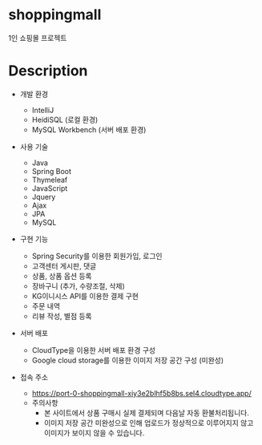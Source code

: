 # shoppingmall
1인 쇼핑몰 프로젝트
# Description
* 개발 환경  
  * IntelliJ  
  * HeidiSQL (로컬 환경)
  * MySQL Workbench (서버 배포 환경)
  
* 사용 기술  
  * Java  
  * Spring Boot  
  * Thymeleaf  
  * JavaScript  
  * Jquery  
  * Ajax  
  * JPA  
  * MySQL  
  
* 구현 기능  
  * Spring Security를 이용한 회원가입, 로그인  
  * 고객센터 게시판, 댓글  
  * 상품, 상품 옵션 등록  
  * 장바구니 (추가, 수량조절, 삭제)  
  * KG이니시스 API를 이용한 결제 구현  
  * 주문 내역  
  * 리뷰 작성, 별점 등록  
  
* 서버 배포  
  * CloudType을 이용한 서버 배포 환경 구성  
  * Google cloud storage를 이용한 이미지 저장 공간 구성 (미완성)  

* 접속 주소  
  * https://port-0-shoppingmall-xiy3e2blhf5b8bs.sel4.cloudtype.app/  
  * 주의사항  
    * 본 사이트에서 상품 구매시 실제 결제되며 다음날 자동 환불처리됩니다.  
    * 이미지 저장 공간 미완성으로 인해 업로드가 정상적으로 이루어지지 않고 이미지가 보이지 않을 수 있습니다.  

